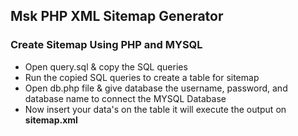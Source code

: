 ## Msk PHP XML Sitemap Generator

### Create Sitemap Using PHP and MYSQL

- Open query.sql & copy the SQL queries
- Run the copied SQL queries to create a table for sitemap
- Open db.php file & give database the username, password, and database name to connect the MYSQL Database
- Now insert your data's on the table it will execute the output on **sitemap.xml**

